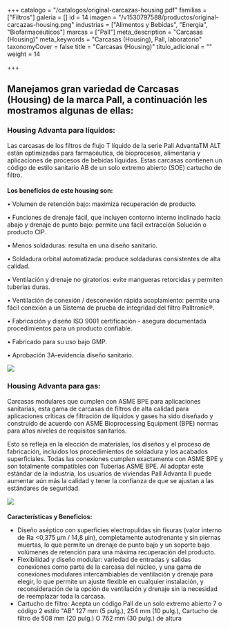 +++
catalogo = "/catalogos/original-carcazas-housing.pdf"
familias = ["Filtros"]
galeria = []
id = 14
imagen = "/v1530797588/productos/original-carcazas-housing.png"
industrias = ["Alimentos y Bebidas", "Energía", "Biofarmacéuticos"]
marcas = ["Pall"]
meta_description = "Carcasas (Housing)"
meta_keywords = "Carcasas (Housing), Pall, laboratorio"
taxonomyCover = false
title = "Carcasas (Housing)"
titulo_adicional = ""
weight = 14

+++
## Manejamos gran variedad de Carcasas (Housing) de la marca Pall, a continuación les mostramos algunas de ellas:

### **Housing Advanta para líquidos:**

Las carcasas de los filtros de flujo T líquido de la serie Pall AdvantaTM ALT están optimizadas para farmacéutica, de bioprocesos, alimentaria y aplicaciones de procesos de bebidas líquidas. Estas carcasas contienen un código de estilo sanitario AB de un solo extremo abierto (SOE) cartucho de filtro.

####   
**Los beneficios de este housing son:** 

• Volumen de retención bajo: maximiza recuperación de producto. 

• Funciones de drenaje fácil, que incluyen contorno interno inclinado hacia abajo y drenaje de punto bajo: permite una fácil extracción Solución o producto CIP. 

• Menos soldaduras: resulta en una diseño sanitario. 

• Soldadura orbital automatizada: produce soldaduras consistentes de alta calidad. 

• Ventilación y drenaje no giratorios: evite mangueras retorcidas y permiten tuberías duras. 

• Ventilación de conexión / desconexión rápida acoplamiento: permite una fácil conexión a un Sistema de prueba de integridad del filtro Palltronic®. 

• Fabricación y diseño ISO 9001 certificación - asegura documentada procedimientos para un producto confiable. 

• Fabricado para su uso bajo GMP. 

• Aprobación 3A-evidencia diseño sanitario.

![](https://res.cloudinary.com/novatec/v1598454612/descarga_1_-gigapixel-scale-4_00x_c82mbh.jpg)

### **Housing Advanta para gas:**

Carcasas modulares que cumplen con ASME BPE para aplicaciones sanitarias, esta gama de carcasas de filtros de alta calidad para aplicaciones críticas de filtración de líquidos y gases ha sido diseñado y construido de acuerdo con ASME Bioprocessing Equipment (BPE) normas para altos niveles de requisitos sanitarios. 

Esto se refleja en la elección de materiales, los diseños y el proceso de fabricación, incluidos los procedimientos de soldadura y los acabados superficiales. Todas las conexiones cumplen exactamente con ASME BPE y son totalmente compatibles con Tuberías ASME BPE. Al adoptar este estándar de la industria, los usuarios de viviendas Pall Advanta II puede aumentar aún más la calidad y tener la confianza de que se ajustan a las estándares de seguridad.

![](https://res.cloudinary.com/novatec/v1598454995/housing_todos_rsao2m.png)

####   
**Características y Beneficios:**

* Diseño aséptico con superficies electropulidas sin fisuras (valor interno de Ra <0,375 μm / 14,8 μin), completamente autodrenante y sin piernas muertas, lo que permite un drenaje de punto bajo y un soporte bajo volúmenes de retención para una máxima recuperación del producto.
* Flexibilidad y diseño modular: variedad de entradas y salidas conexiones como parte de la carcasa del núcleo, y una gama de conexiones modulares intercambiables de ventilación y drenaje para elegir, lo que permite un ajuste flexible en cualquier instalación, y reconsideración de la opción de ventilación y drenaje sin la necesidad de reemplazar toda la carcasa.
* Cartucho de filtro: Acepta un código Pall de un solo extremo abierto 7 o código 2 estilo "AB" 127 mm (5 pulg.), 254 mm (10 pulg.), Cartucho de filtro de 508 mm (20 pulg.) O 762 mm (30 pulg.) de altura